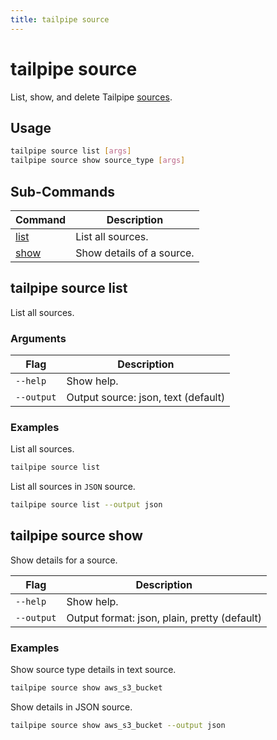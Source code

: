 ```yaml
---
title: tailpipe source
---
```


# tailpipe source

List, show, and delete Tailpipe [sources](/docs/reference/config-files/source).

## Usage
```bash
tailpipe source list [args]
tailpipe source show source_type [args]


```

## Sub-Commands

| Command | Description
|-|-
| [list](#tailpipe-source-list) | List all sources.
| [show](#tailpipe-source-show)  | Show details of a source.



## tailpipe source list
List all sources.

### Arguments

| Flag | Description
|-|-
|  `--help`      |  Show help.
|  `--output`    |  Output source: json, text (default)

### Examples

List all sources.

```bash
tailpipe source list
```

List all sources in `JSON` source. 

```bash
tailpipe source list --output json
```

## tailpipe source show
Show details for a source.

Flag | Description
|-|-
|  `--help`      |  Show help.
|  `--output`    |  Output format: json, plain, pretty (default)


### Examples


Show source type details in text source.

```bash
tailpipe source show aws_s3_bucket
```

Show details in JSON source.

```bash
tailpipe source show aws_s3_bucket --output json
```
